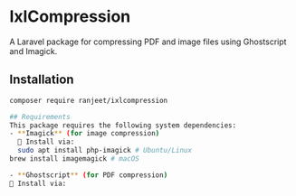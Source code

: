 # IxlCompression

A Laravel package for compressing PDF and image files using Ghostscript and Imagick.

## Installation

```sh
composer require ranjeet/ixlcompression

## Requirements
This package requires the following system dependencies:
- **Imagick** (for image compression)
  📌 Install via:
  sudo apt install php-imagick # Ubuntu/Linux
brew install imagemagick # macOS

- **Ghostscript** (for PDF compression)
📌 Install via:
```

